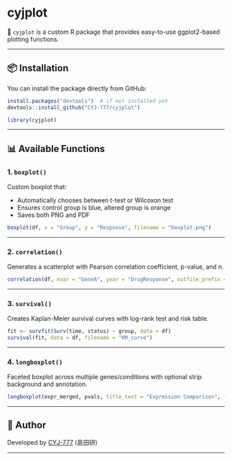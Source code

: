 
# cyjplot

🧬 `cyjplot` is a custom R package that provides easy-to-use ggplot2-based plotting functions.

---

## 📦 Installation

You can install the package directly from GitHub:

```r
install.packages("devtools")  # if not installed yet
devtools::install_github("CYJ-777/cyjplot")

library(cyjplot)
```

---

## 📊 Available Functions

### 1. `boxplot()`
Custom boxplot that:
- Automatically chooses between t-test or Wilcoxon test
- Ensures control group is blue, altered group is orange
- Saves both PNG and PDF

```r
boxplot(df, x = "Group", y = "Response", filename = "boxplot.png")
```

---

### 2. `correlation()`
Generates a scatterplot with Pearson correlation coefficient, p-value, and n.

```r
correlation(df, xvar = "GeneA", yvar = "DrugResponse", outfile_prefix = "GeneA_vs_Response")
```

---

### 3. `survival()`
Creates Kaplan-Meier survival curves with log-rank test and risk table.

```r
fit <- survfit(Surv(time, status) ~ group, data = df)
survival(fit, data = df, filename = "KM_curve")
```

---

### 4. `longboxplot()`
Faceted boxplot across multiple genes/conditions with optional strip background and annotation.

```r
longboxplot(expr_merged, pvals, title_text = "Expression Comparison", filename = "longplot")
```

---

## 🧠 Author

Developed by [CYJ-777](https://github.com/CYJ-777) (島田研)

---

